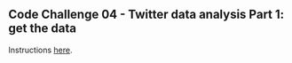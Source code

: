 ## Code Challenge 04 - Twitter data analysis Part 1: get the data

Instructions [here](https://pybit.es/articles/codechallenge04/).

